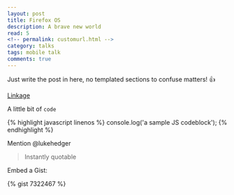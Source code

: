 ```yaml
---
layout: post
title: Firefox OS
description: A brave new world
read: 5
<!-- permalink: customurl.html -->
category: talks
tags: mobile talk
comments: true
---
```


Just write the post in here, no templated sections to confuse matters! :+1:

[Linkage](https://www.level-out.com)

A little bit of `code`

{% highlight javascript linenos %}
console.log('a sample JS codeblock');
{% endhighlight %}

Mention @lukehedger

> Instantly quotable

<!-- Insert an image like so...
![dope image]({{ site.url }}/assets/screenshot.jpg) -->

Embed a Gist:

{% gist 7322467 %}
